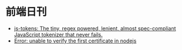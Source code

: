 # 前端日刊

* [js-tokens: The tiny, regex powered, lenient, almost spec-compliant JavaScript tokenizer that never fails.](https://github.com/lydell/js-tokens#readme)
* [Error: unable to verify the first certificate in nodejs](https://stackoverflow.com/questions/31673587/error-unable-to-verify-the-first-certificate-in-nodejs)
